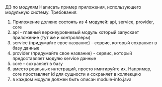 ДЗ по модулям
Написать пример приложения, использующего модульную систему.
Требования:
1) Приложение должно состоять из 4 модулей: api, service, provider, core
2) api - главный верхнеуровневый модуль который запускает приложение (тут же и контроллеры)
3) service (придумайте свое название) - сервис, который сохраняет в базу данные
4) provider (придумайте свое название) - сервис, который предоставляет модулю service данные
5) core - сохраняет в базу
6) вместо реальных интеграций, просто имитируйте их. Например, core проставляет id для сущности и сохраняет в коллекцию
7) в каждом модуле должен быть описан module-info.java